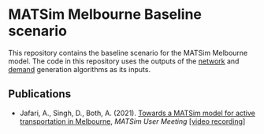 # MATSim Melbourne Baseline scenario

This repository contains the baseline scenario for the MATSim Melbourne model. The code in this repository uses the outputs of the [network](https://github.com/matsim-melbourne/network) and [demand](https://github.com/matsim-melbourne/demand) generation algorithms as its inputs.  

## Publications
- Jafari, A., Singh, D., Both, A. (2021). [Towards a MATSim model for active transportation in Melbourne](https://cloudstor.aarnet.edu.au/plus/s/iIH5MvGkQR2wdI2), *MATSim User Meeting* [\[video recording\]](https://video.ethz.ch/events/2021/mum/ccac67cd-fb1d-4726-a43d-bea75fb9ea42.html)
